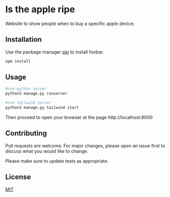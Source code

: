 # Is the apple ripe

Website to show people when to buy a specific apple device. 

## Installation

Use the package manager [pip](https://pip.pypa.io/en/stable/) to install foobar.

```bash
npm install
```

## Usage

```python
#run python server
python3 manage.py runserver

#run tailwind server
python3 manage.py tailwind start
```
Then proceed to open your browser at the page http://localhost:8000

## Contributing
Pull requests are welcome. For major changes, please open an issue first to discuss what you would like to change.

Please make sure to update tests as appropriate.

## License
[MIT](https://choosealicense.com/licenses/mit/)
